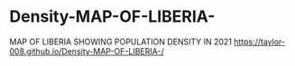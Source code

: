# Density-MAP-OF-LIBERIA-
MAP OF LIBERIA SHOWING POPULATION DENSITY IN 2021
https://taylor-008.github.io/Density-MAP-OF-LIBERIA-/
